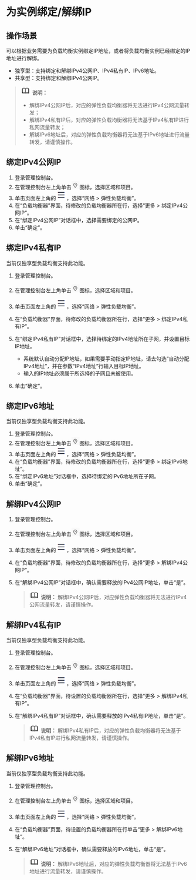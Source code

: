 # 为实例绑定/解绑IP<a name="elb_ug_fz_0009"></a>

## 操作场景<a name="section172463310816"></a>

可以根据业务需要为负载均衡实例绑定IP地址，或者将负载均衡实例已经绑定的IP地址进行解绑。

-   独享型：支持绑定和解绑IPv4公网IP、IPv4私有IP、IPv6地址。
-   共享型：支持绑定和解绑IPv4公网IP。

>![](public_sys-resources/icon-note.gif) **说明：** 
>-   解绑IPv4公网IP后，对应的弹性负载均衡器将无法进行IPv4公网流量转发；
>-   解绑IPv4私有IP后，对应的弹性负载均衡器将无法基于IPv4私有IP进行私网流量转发；
>-   解绑IPv6地址后，对应的弹性负载均衡器将无法基于IPv6地址进行流量转发，请谨慎操作。

## 绑定IPv4公网IP<a name="section13341182783"></a>

1.  登录管理控制台。
2.  在管理控制台左上角单击![](figures/icon-region.png)图标，选择区域和项目。
3.  单击页面左上角的![](figures/icon-position.png)，选择“网络 \> 弹性负载均衡”。
4.  在“负载均衡器”界面，待修改的负载均衡器所在行，选择“更多 \> 绑定IPv4公网IP”。
5.  在“绑定IPv4公网IP”对话框中，选择需要绑定的公网IP。
6.  单击“确定”。

## 绑定IPv4私有IP<a name="section17312512812"></a>

当前仅独享型负载均衡支持此功能。

1.  登录管理控制台。
2.  在管理控制台左上角单击![](figures/icon-region.png)图标，选择区域和项目。
3.  单击页面左上角的![](figures/icon-position.png)，选择“网络 \> 弹性负载均衡”。
4.  在“负载均衡器”界面，待修改的负载均衡器所在行，选择“更多 \> 绑定IPv4私有IP”。
5.  在“绑定IPv4私有IP”对话框中，选择待绑定的IPv4地址所在子网，并设置目标IP地址。
    -   系统默认自动分配IP地址，如果需要手动指定IP地址，请去勾选“自动分配IPv4地址”，并在参数“IPv4地址”行输入目标IP地址。
    -   输入的IP地址必须属于所选择的子网且未被使用。

6.  单击“确定”。

## 绑定IPv6地址<a name="section66321331677"></a>

当前仅独享型负载均衡支持此功能。

1.  登录管理控制台。
2.  在管理控制台左上角单击![](figures/icon-region.png)图标，选择区域和项目。
3.  单击页面左上角的![](figures/icon-position.png)，选择“网络 \> 弹性负载均衡”。
4.  在“负载均衡器”界面，待修改的负载均衡器所在行，选择“更多 \> 绑定IPv6地址”。
5.  在“绑定IPv6地址”对话框中，选择待绑定的IPv6地址所在子网。
6.  单击“确定”。

## 解绑IPv4公网IP<a name="section19128133115911"></a>

1.  登录管理控制台。
2.  在管理控制台左上角单击![](figures/icon-region.png)图标，选择区域和项目。
3.  单击页面左上角的![](figures/icon-position.png)，选择“网络 \> 弹性负载均衡”。
4.  在“负载均衡器”界面，待修改的负载均衡器所在行，选择“更多 \> 解绑IPv4公网IP”。
5.  在“解绑IPv4公网IP”对话框中，确认需要释放的IPv4公网IP地址，单击“是”。

    >![](public_sys-resources/icon-note.gif) **说明：** 
    >解绑IPv4公网IP后，对应弹性负载均衡器将无法进行IPv4公网流量转发，请谨慎操作。


## 解绑IPv4私有IP<a name="section115181654695"></a>

当前仅独享型负载均衡支持此功能。

1.  登录管理控制台。
2.  在管理控制台左上角单击![](figures/icon-region.png)图标，选择区域和项目。
3.  单击页面左上角的![](figures/icon-position.png)，选择“网络 \> 弹性负载均衡”。
4.  在“负载均衡器”界面，待设置的负载均衡器所在行，选择“更多 \> 解绑IPv4私有IP”。
5.  在“解绑IPv4私有IP”对话框中，确认需要释放的IPv4私有IP地址，单击“是”。

    >![](public_sys-resources/icon-note.gif) **说明：** 
    >解绑IPv4私有IP后，对应的弹性负载均衡器将无法基于IPv4私有IP进行私网流量转发，请谨慎操作。


## 解绑IPv6地址<a name="section56589258516"></a>

当前仅独享型负载均衡支持此功能。

1.  登录管理控制台。
2.  在管理控制台左上角单击![](figures/icon-region.png)图标，选择区域和项目。
3.  单击页面左上角的![](figures/icon-position.png)，选择“网络 \> 弹性负载均衡”。
4.  在“负载均衡器”页面，待设置的负载均衡器所在行单击“更多 \> 解绑IPv6地址”。
5.  在“解绑IPv6地址”对话框中，确认需要释放的IPv6地址，单击“是”。

    >![](public_sys-resources/icon-note.gif) **说明：** 
    >解绑IPv6地址后，对应的弹性负载均衡器将无法基于IPv6地址进行流量转发，请谨慎操作。


